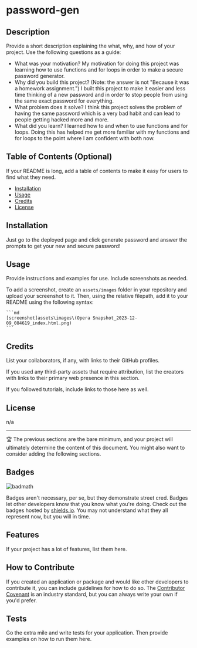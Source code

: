 # password-gen
## Description

Provide a short description explaining the what, why, and how of your project. Use the following questions as a guide:

- What was your motivation?
My motivation for doing this project was learning how to use functions and for loops in order to make a secure password generator.
- Why did you build this project? (Note: the answer is not "Because it was a homework assignment.")
I built this project to make it easier and less time thinking of a new password and in order to stop people from using the same exact password for everything.
- What problem does it solve?
I think this project solves the problem of having the same password which is a very bad habit and can lead to people getting hacked more and more.
- What did you learn?
I learned how to and when to use functions and for loops. Doing this has helped me get more familiar with my functions and for loops to the point where I am confident with both now.

## Table of Contents (Optional)

If your README is long, add a table of contents to make it easy for users to find what they need.

- [Installation](#installation)
- [Usage](#usage)
- [Credits](#credits)
- [License](#license)

## Installation

Just go to the deployed page and click generate password and answer the prompts to get your new and secure password!

## Usage

Provide instructions and examples for use. Include screenshots as needed.

To add a screenshot, create an `assets/images` folder in your repository and upload your screenshot to it. Then, using the relative filepath, add it to your README using the following syntax:

    ```md
    [screenshot]assets\images\(Opera Snapshot_2023-12-09_084619_index.html.png)
    ```

## Credits

List your collaborators, if any, with links to their GitHub profiles.

If you used any third-party assets that require attribution, list the creators with links to their primary web presence in this section.

If you followed tutorials, include links to those here as well.

## License

n/a

---

🏆 The previous sections are the bare minimum, and your project will ultimately determine the content of this document. You might also want to consider adding the following sections.

## Badges

![badmath](https://img.shields.io/github/languages/top/lernantino/badmath)

Badges aren't necessary, per se, but they demonstrate street cred. Badges let other developers know that you know what you're doing. Check out the badges hosted by [shields.io](https://shields.io/). You may not understand what they all represent now, but you will in time.

## Features

If your project has a lot of features, list them here.

## How to Contribute

If you created an application or package and would like other developers to contribute it, you can include guidelines for how to do so. The [Contributor Covenant](https://www.contributor-covenant.org/) is an industry standard, but you can always write your own if you'd prefer.

## Tests

Go the extra mile and write tests for your application. Then provide examples on how to run them here.